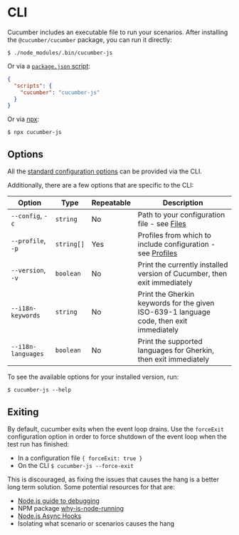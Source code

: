 # CLI

Cucumber includes an executable file to run your scenarios. After installing the `@cucumber/cucumber` package, you can run it directly:

``` shell
$ ./node_modules/.bin/cucumber-js
```

Or via a [`package.json` script](https://docs.npmjs.com/cli/v8/using-npm/scripts):

```json
{
  "scripts": {
    "cucumber": "cucumber-js"
  }
}
```

Or via [npx](https://docs.npmjs.com/cli/v8/commands/npx):

``` shell
$ npx cucumber-js
```

## Options

All the [standard configuration options](./configuration.md#options) can be provided via the CLI.

Additionally, there are a few options that are specific to the CLI:

| Option             | Type       | Repeatable | Description                                                                             |
|--------------------|------------|------------|-----------------------------------------------------------------------------------------|
| `--config`, `-c`   | `string`   | No         | Path to your configuration file - see [Files](./configuration.md#files)                 |
| `--profile`, `-p`  | `string[]` | Yes        | Profiles from which to include configuration - see [Profiles](./profiles.md)            |
| `--version`, `-v`  | `boolean`  | No         | Print the currently installed version of Cucumber, then exit immediately                |
| `--i18n-keywords`  | `string`   | No         | Print the Gherkin keywords for the given ISO-639-1 language code, then exit immediately |
| `--i18n-languages` | `boolean`  | No         | Print the supported languages for Gherkin, then exit immediately                        |

To see the available options for your installed version, run:

```shell
$ cucumber-js --help
```

## Exiting

By default, cucumber exits when the event loop drains. Use the `forceExit` configuration option in order to force shutdown of the event loop when the test run has finished:

- In a configuration file `{ forceExit: true }`
- On the CLI `$ cucumber-js --force-exit`

This is discouraged, as fixing the issues that causes the hang is a better long term solution. Some potential resources for that are:
* [Node.js guide to debugging](https://nodejs.org/en/docs/inspector/)
* NPM package [why-is-node-running](https://www.npmjs.com/package/why-is-node-running)
* [Node.js Async Hooks](https://nodejs.org/dist/latest-v8.x/docs/api/async_hooks.html)
* Isolating what scenario or scenarios causes the hang
